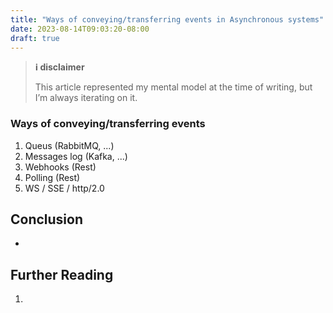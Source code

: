 ```yaml
---
title: "Ways of conveying/transferring events in Asynchronous systems"
date: 2023-08-14T09:03:20-08:00
draft: true
---
```


> **ℹ️ disclaimer**
>
> This article represented my mental model at the time of writing, but I’m always iterating on it.

### Ways of conveying/transferring events

1. Queus (RabbitMQ, ...)
2. Messages log (Kafka, ...)
3. Webhooks (Rest)
4. Polling (Rest)
5. WS / SSE / http/2.0

## Conclusion
- 


## Further Reading
1. 
